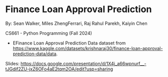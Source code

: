 # Finance Loan Approval Prediction

By: 
Sean Walker, Miles ZhengFerrari, Raj Rahul Parekh, Kaiyin Chen

CS661 - Python Programming (Fall 2024)


- EFinance Loan Approval Prediction Data dataset from https://www.kaggle.com/datasets/krishnaraj30/finance-loan-approval-prediction-data/data.

Slides: https://docs.google.com/presentation/d/1X4j_a66wpnurf__-tJGdif2ZU-jxZ6OFo4aE2tqm2OA/edit?usp=sharing
